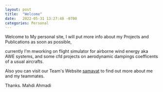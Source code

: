 ```yaml
---
layout: post
title:  "Welcome"
date:   2022-05-31 13:27:48 -0700
categories: Personal
---
```


Welcome to My personal site,
I will put more info about my Projects and Publications as soon as possible,

currently I'm mworking on flight simulator for airborne wind energy aka AWE systems,
and some cfd projects on aerodynamic dampings coefficents of a usual aircrafts.

Also you can visit our Team's Website
[samavat](dahdalw.github.io/samavat) 
to find out more about me and my teammates.

Thanks.
Mahdi Ahmadi

